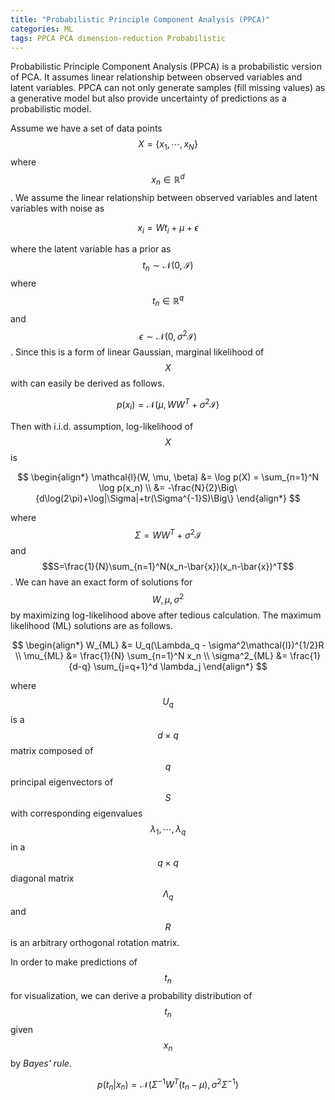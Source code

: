```yaml
---
title: "Probabilistic Principle Component Analysis (PPCA)"
categories: ML
tags: PPCA PCA dimension-reduction Probabilistic
---
```

Probabilistic Principle Component Analysis (PPCA) is a probabilistic version of PCA. It assumes linear relationship between observed variables and latent variables. PPCA can not only generate samples (fill missing values) as a generative model but also provide uncertainty of predictions as a probabilistic model.

Assume we have a set of data points $$X=\{x_1, \cdots, x_N\}$$ where $$x_n \in \mathbb{R}^d$$. We assume the linear relationship between observed variables and latent variables with noise as

$$
x_i = Wt_i + \mu + \epsilon
$$

where the latent variable has a prior as $$t_n \sim \mathcal{N}(0, \mathcal{I})$$ where $$t_n \in \mathbb{R}^q$$ and $$\epsilon \sim \mathcal{N}(0, \sigma^2\mathcal{I})$$. Since this is a form of linear Gaussian, marginal likelihood of $$X$$ with can easily be derived as follows.

$$
p(x_i) = \mathcal{N}(\mu, WW^T+\sigma^2\mathcal{I})
$$

Then with i.i.d. assumption, log-likelihood of $$X$$ is

$$
\begin{align*}
\mathcal{l}(W, \mu, \beta) &= \log p(X) = \sum_{n=1}^N \log p(x_n) \\
&= -\frac{N}{2}\Big\{d\log(2\pi)+\log|\Sigma|+tr(\Sigma^{-1}S)\Big\}
\end{align*}
$$

where $$\Sigma = WW^T + \sigma^2\mathcal{I}$$ and $$S=\frac{1}{N}\sum_{n=1}^N(x_n-\bar{x})(x_n-\bar{x})^T$$. We can have an exact form of solutions for $$W, \mu, \sigma^2$$ by maximizing log-likelihood above after tedious calculation. The maximum likelihood (ML) solutions are as follows.

$$
\begin{align*}
W_{ML} &= U_q(\Lambda_q - \sigma^2\mathcal{I})^{1/2}R \\
\mu_{ML} &= \frac{1}{N} \sum_{n=1}^N x_n \\
\sigma^2_{ML} &= \frac{1}{d-q} \sum_{j=q+1}^d \lambda_j
\end{align*}
$$

where $$U_q$$ is a $$d \times q$$ matrix composed of $$q$$ principal eigenvectors of $$S$$ with corresponding eigenvalues $$\lambda_1, \cdots, \lambda_q$$ in a $$q \times q$$ diagonal matrix $$\Lambda_q$$ and $$R$$ is an arbitrary orthogonal rotation matrix.

In order to make predictions of $$t_n$$ for visualization, we can derive a probability distribution of $$t_n$$ given $$x_n$$ by *Bayes' rule*.

$$
p(t_n|x_n) = \mathcal{N}(\Sigma^{-1}W^T(t_n-\mu), \sigma^2\Sigma^{-1})
$$
